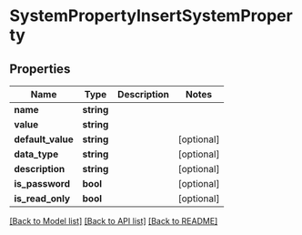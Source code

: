 # SystemPropertyInsertSystemProperty

## Properties
Name | Type | Description | Notes
------------ | ------------- | ------------- | -------------
**name** | **string** |  | 
**value** | **string** |  | 
**default_value** | **string** |  | [optional] 
**data_type** | **string** |  | [optional] 
**description** | **string** |  | [optional] 
**is_password** | **bool** |  | [optional] 
**is_read_only** | **bool** |  | [optional] 

[[Back to Model list]](../README.md#documentation-for-models) [[Back to API list]](../README.md#documentation-for-api-endpoints) [[Back to README]](../README.md)


